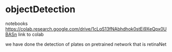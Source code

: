 # objectDetection
notebooks 
https://colab.research.google.com/drive/1cLqS13fNAbhdhok0stEi9XeQpx0UBASn
link to colab

we have done the detection of plates on pretrained network that is retinaNet 
